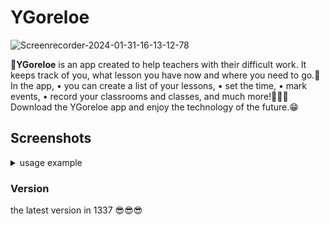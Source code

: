 


# YGoreloe
![Screenrecorder-2024-01-31-16-13-12-78](https://github.com/Dokker24/YGoreloe/assets/142105218/334b1a48-0b8f-4f3c-9d31-0c3dd558d86b)

🌟**YGoreloe** is an app created to help teachers with their difficult work. It keeps track of you, what lesson you have now and where you need to go.💫 In the app, 
• you can create a list of your lessons, 
• set the time, 
• mark events, 
• record your classrooms and classes, and much more!🥰🥰🥰 Download the YGoreloe app and enjoy the technology of the future.😁

## Screenshots
<details>
  <summary>usage example</summary>

  ![Screenshot_2024-01-31-15-28-13-421_ru den omg](https://github.com/Dokker24/YGoreloe/assets/142105218/97bd99fc-3919-43eb-9b1c-5afa5da3397b)
  
![Screenshot_2024-01-31-15-30-33-510_ru den omg](https://github.com/Dokker24/YGoreloe/assets/142105218/750621dc-c8eb-4139-ae3e-0551288214a6)

![Screenshot_2024-01-31-15-30-22-102_ru den omg](https://github.com/Dokker24/YGoreloe/assets/142105218/acd5fb4d-197d-4e88-bee5-d6080257f704)

![Screenshot_2024-01-31-15-28-56-786_ru den omg](https://github.com/Dokker24/YGoreloe/assets/142105218/554a0b00-d7b2-4b24-a24c-1cc7dd098ce7)

</details>


### Version
the latest version in 1337 
😎😎😎
